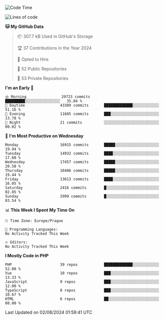 <!--START_SECTION:waka-->
![Code Time](http://img.shields.io/badge/Code%20Time-1%2C583%20hrs%2058%20mins-blue)

![Lines of code](https://img.shields.io/badge/From%20Hello%20World%20I%27ve%20Written-26.8%20million%20lines%20of%20code-blue)

**🐱 My GitHub Data** 

> 📦 307.7 kB Used in GitHub's Storage 
 > 
> 🏆 37 Contributions in the Year 2024
 > 
> 💼 Opted to Hire
 > 
> 📜 52 Public Repositories 
 > 
> 🔑 53 Private Repositories 
 > 
**I'm an Early 🐤** 

```text
🌞 Morning                29723 commits       █████████░░░░░░░░░░░░░░░░   35.04 % 
🌆 Daytime                43389 commits       █████████████░░░░░░░░░░░░   51.16 % 
🌃 Evening                11685 commits       ███░░░░░░░░░░░░░░░░░░░░░░   13.78 % 
🌙 Night                  21 commits          ░░░░░░░░░░░░░░░░░░░░░░░░░   00.02 % 
```
📅 **I'm Most Productive on Wednesday** 

```text
Monday                   16915 commits       █████░░░░░░░░░░░░░░░░░░░░   19.94 % 
Tuesday                  14932 commits       ████░░░░░░░░░░░░░░░░░░░░░   17.60 % 
Wednesday                17457 commits       █████░░░░░░░░░░░░░░░░░░░░   20.58 % 
Thursday                 16486 commits       █████░░░░░░░░░░░░░░░░░░░░   19.44 % 
Friday                   13613 commits       ████░░░░░░░░░░░░░░░░░░░░░   16.05 % 
Saturday                 2416 commits        █░░░░░░░░░░░░░░░░░░░░░░░░   02.85 % 
Sunday                   2999 commits        █░░░░░░░░░░░░░░░░░░░░░░░░   03.54 % 
```


📊 **This Week I Spent My Time On** 

```text
🕑︎ Time Zone: Europe/Prague

💬 Programming Languages: 
No Activity Tracked This Week

🔥 Editors: 
No Activity Tracked This Week
```

**I Mostly Code in PHP** 

```text
PHP                      39 repos            █████████████░░░░░░░░░░░░   52.00 % 
Vue                      10 repos            ███░░░░░░░░░░░░░░░░░░░░░░   13.33 % 
JavaScript               9 repos             ███░░░░░░░░░░░░░░░░░░░░░░   12.00 % 
TypeScript               8 repos             ███░░░░░░░░░░░░░░░░░░░░░░   10.67 % 
HTML                     6 repos             ██░░░░░░░░░░░░░░░░░░░░░░░   08.00 % 
```




 Last Updated on 02/08/2024 01:59:41 UTC
<!--END_SECTION:waka-->
<!--
**AlexKratky/AlexKratky** is a ✨ _special_ ✨ repository because its `README.md` (this file) appears on your GitHub profile.

Here are some ideas to get you started:

- 🔭 I’m currently working on ...
- 🌱 I’m currently learning ...
- 👯 I’m looking to collaborate on ...
- 🤔 I’m looking for help with ...
- 💬 Ask me about ...
- 📫 How to reach me: ...
- 😄 Pronouns: ...
- ⚡ Fun fact: ...
-->
